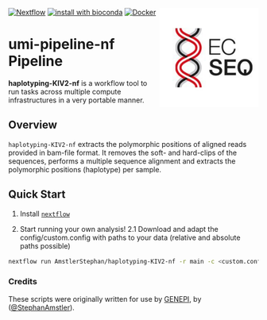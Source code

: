 [<img width="200" align="right" src="docs/images/ecseq.jpg">](https://www.ecseq.com)
[![Nextflow](https://img.shields.io/badge/nextflow-20.07.1-brightgreen.svg)](https://www.nextflow.io/)
[![install with bioconda](https://img.shields.io/badge/install%20with-bioconda-brightgreen.svg)](http://bioconda.github.io/)
[![Docker](https://img.shields.io/docker/automated/ecseq/dnaseq.svg)](https://hub.docker.com/r/ecseq/dnaseq)

umi-pipeline-nf Pipeline
======================

**haplotyping-KIV2-nf** is a workflow tool to run tasks across multiple compute infrastructures in a very portable manner.

## Overview
`haplotyping-KIV2-nf` extracts the polymorphic positions of aligned reads provided in bam-file format. It removes the soft- and hard-clips of the sequences, performs a multiple sequence alignment and extracts the polymorphic positions (haplotype) per sample.

## Quick Start

1. Install [`nextflow`](https://www.nextflow.io/)

2. Start running your own analysis!
2.1 Download and adapt the config/custom.config with paths to your data (relative and absolute paths possible)

```bash
nextflow run AmstlerStephan/haplotyping-KIV2-nf -r main -c <custom.config> -profile <docker/conda> 
```

### Credits

These scripts were originally written for use by [GENEPI](https://genepi.i-med.ac.at/), by ([@StephanAmstler](https://github.com/AmstlerStephan)).
